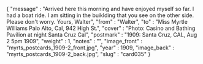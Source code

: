 {
  "message" : "Arrived here this morning and have enjoyed myself so far. I had a boat ride. I am sitting in the buiklding that you see on the other side. Please don't worry. Yours, Walter",
  "from" : "Walter",
  "to" : "Miss Myrtle Williams Palo Alto, Cal, 942 High St.",
  "cover" : "Photo: Casino and Bathing Pavilion at night Santa Cruz Cal",
  "postmark" : "1909: Santa Cruz, CAL, Aug 2 5pm 1909",
  "weight" : 1,
  "notes" : "",
  "image_front" : "myrts_postcards_1909-2_front.jpg",
  "year" : 1909,
  "image_back" : "myrts_postcards_1909-2_back.jpg",
  "slug" : "card035"
}
